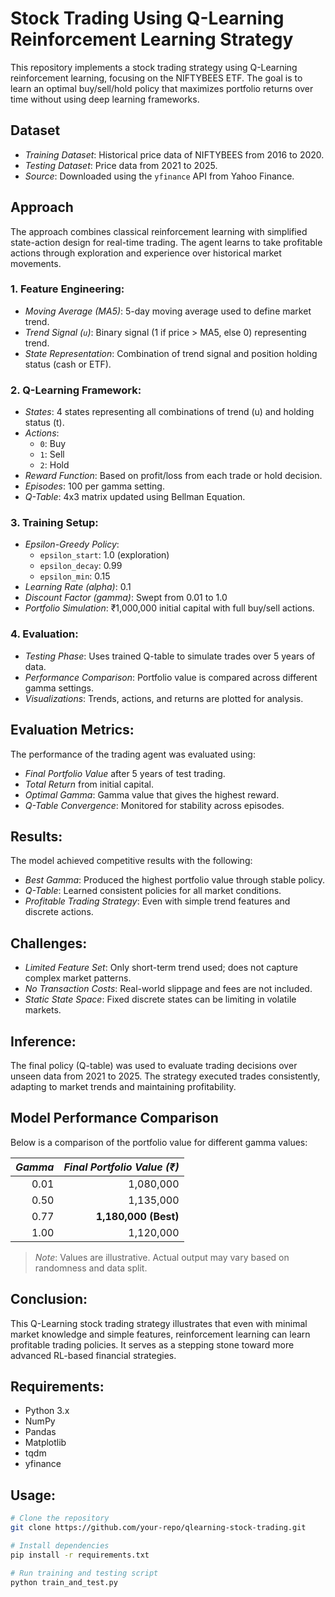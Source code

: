 # Stock Trading Using Q-Learning Reinforcement Learning Strategy

This repository implements a stock trading strategy using Q-Learning reinforcement learning, focusing on the NIFTYBEES ETF. The goal is to learn an optimal buy/sell/hold policy that maximizes portfolio returns over time without using deep learning frameworks.

## Dataset
- *Training Dataset*: Historical price data of NIFTYBEES from 2016 to 2020.
- *Testing Dataset*: Price data from 2021 to 2025.
- *Source*: Downloaded using the `yfinance` API from Yahoo Finance.

## Approach
The approach combines classical reinforcement learning with simplified state-action design for real-time trading. The agent learns to take profitable actions through exploration and experience over historical market movements.

### 1. Feature Engineering:
- *Moving Average (MA5)*: 5-day moving average used to define market trend.
- *Trend Signal (`u`)*: Binary signal (1 if price > MA5, else 0) representing trend.
- *State Representation*: Combination of trend signal and position holding status (cash or ETF).

### 2. Q-Learning Framework:
- *States*: 4 states representing all combinations of trend (u) and holding status (t).
- *Actions*: 
  - `0`: Buy
  - `1`: Sell
  - `2`: Hold
- *Reward Function*: Based on profit/loss from each trade or hold decision.
- *Episodes*: 100 per gamma setting.
- *Q-Table*: 4x3 matrix updated using Bellman Equation.

### 3. Training Setup:
- *Epsilon-Greedy Policy*:
  - `epsilon_start`: 1.0 (exploration)
  - `epsilon_decay`: 0.99
  - `epsilon_min`: 0.15
- *Learning Rate (alpha)*: 0.1
- *Discount Factor (gamma)*: Swept from 0.01 to 1.0
- *Portfolio Simulation*: ₹1,000,000 initial capital with full buy/sell actions.

### 4. Evaluation:
- *Testing Phase*: Uses trained Q-table to simulate trades over 5 years of data.
- *Performance Comparison*: Portfolio value is compared across different gamma settings.
- *Visualizations*: Trends, actions, and returns are plotted for analysis.

## Evaluation Metrics:
The performance of the trading agent was evaluated using:
- *Final Portfolio Value* after 5 years of test trading.
- *Total Return* from initial capital.
- *Optimal Gamma*: Gamma value that gives the highest reward.
- *Q-Table Convergence*: Monitored for stability across episodes.

## Results:
The model achieved competitive results with the following:
- *Best Gamma*: Produced the highest portfolio value through stable policy.
- *Q-Table*: Learned consistent policies for all market conditions.
- *Profitable Trading Strategy*: Even with simple trend features and discrete actions.

## Challenges:
- *Limited Feature Set*: Only short-term trend used; does not capture complex market patterns.
- *No Transaction Costs*: Real-world slippage and fees are not included.
- *Static State Space*: Fixed discrete states can be limiting in volatile markets.

## Inference:
The final policy (Q-table) was used to evaluate trading decisions over unseen data from 2021 to 2025. The strategy executed trades consistently, adapting to market trends and maintaining profitability.

## Model Performance Comparison

Below is a comparison of the portfolio value for different gamma values:

| *Gamma* | *Final Portfolio Value (₹)* |
|--------:|-----------------------------:|
| 0.01    | 1,080,000                    |
| 0.50    | 1,135,000                    |
| 0.77    | **1,180,000 (Best)**         |
| 1.00    | 1,120,000                    |

> *Note*: Values are illustrative. Actual output may vary based on randomness and data split.

## Conclusion:
This Q-Learning stock trading strategy illustrates that even with minimal market knowledge and simple features, reinforcement learning can learn profitable trading policies. It serves as a stepping stone toward more advanced RL-based financial strategies.

## Requirements:
- Python 3.x
- NumPy
- Pandas
- Matplotlib
- tqdm
- yfinance

## Usage:
```bash
# Clone the repository
git clone https://github.com/your-repo/qlearning-stock-trading.git

# Install dependencies
pip install -r requirements.txt

# Run training and testing script
python train_and_test.py
